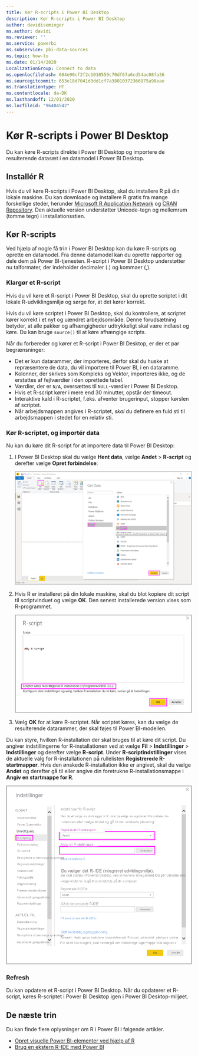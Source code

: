 ```yaml
---
title: Kør R-scripts i Power BI Desktop
description: Kør R-scripts i Power BI Desktop
author: davidiseminger
ms.author: davidi
ms.reviewer: ''
ms.service: powerbi
ms.subservice: pbi-data-sources
ms.topic: how-to
ms.date: 01/14/2020
LocalizationGroup: Connect to data
ms.openlocfilehash: 604e90cf2f2c1010559c70df67a6cd54ac08fa36
ms.sourcegitcommit: 653e18d7041d3dd1cf7a38010372366975a98eae
ms.translationtype: HT
ms.contentlocale: da-DK
ms.lasthandoff: 12/01/2020
ms.locfileid: "96404542"
---
```

# <a name="run-r-scripts-in-power-bi-desktop"></a>Kør R-scripts i Power BI Desktop

Du kan køre R-scripts direkte i Power BI Desktop og importere de resulterende datasæt i en datamodel i Power BI Desktop.

## <a name="install-r"></a>Installér R

Hvis du vil køre R-scripts i Power BI Desktop, skal du installere R på din lokale maskine. Du kan downloade og installere R gratis fra mange forskellige steder, herunder [Microsoft R Application Network](https://mran.revolutionanalytics.com/download/) og [CRAN Repository](https://cran.r-project.org/bin/windows/base/). Den aktuelle version understøtter Unicode-tegn og mellemrum (tomme tegn) i installationsstien.

## <a name="run-r-scripts"></a>Kør R-scripts

Ved hjælp af nogle få trin i Power BI Desktop kan du køre R-scripts og oprette en datamodel. Fra denne datamodel kan du oprette rapporter og dele dem på Power BI-tjenesten. R-script i Power BI Desktop understøtter nu talformater, der indeholder decimaler (.) og kommaer (,).

### <a name="prepare-an-r-script"></a>Klargør et R-script

Hvis du vil køre et R-script i Power BI Desktop, skal du oprette scriptet i dit lokale R-udviklingsmiljø og sørge for, at det kører korrekt.

Hvis du vil køre scriptet i Power BI Desktop, skal du kontrollere, at scriptet kører korrekt i et nyt og uændret arbejdsområde. Denne forudsætning betyder, at alle pakker og afhængigheder udtrykkeligt skal være indlæst og køre. Du kan bruge `source()` til at køre afhængige scripts.

Når du forbereder og kører et R-script i Power BI Desktop, er der et par begrænsninger:

* Det er kun datarammer, der importeres, derfor skal du huske at repræsentere de data, du vil importere til Power BI, i en dataramme.
* Kolonner, der skrives som Kompleks og Vektor, importeres ikke, og de erstattes af fejlværdier i den oprettede tabel.
* Værdier, der er `N/A`, oversættes til `NULL`-værdier i Power BI Desktop.
* Hvis et R-script kører i mere end 30 minutter, opstår der timeout.
* Interaktive kald i R-scriptet, f.eks. afventer brugerinput, stopper kørslen af scriptet.
* Når arbejdsmappen angives i R-scriptet, *skal* du definere en fuld sti til arbejdsmappen i stedet for en relativ sti.

### <a name="run-your-r-script-and-import-data"></a>Kør R-scriptet, og importér data

Nu kan du køre dit R-script for at importere data til Power BI Desktop:

1. I Power BI Desktop skal du vælge **Hent data**, vælge **Andet** > **R-script** og derefter vælge **Opret forbindelse**:

    ![Opret forbindelse til R-script, kategori Andet, dialogboksen Hent data, Power BI Desktop](media/desktop-r-scripts/r-scripts-1.png)

2. Hvis R er installeret på din lokale maskine, skal du blot kopiere dit script til scriptvinduet og vælge **OK**. Den senest installerede version vises som R-programmet.

    ![Dialogboksen R-script, Power BI Desktop](media/desktop-r-scripts/r-scripts-2.png)

3. Vælg **OK** for at køre R-scriptet. Når scriptet køres, kan du vælge de resulterende datarammer, der skal føjes til Power BI-modellen.

Du kan styre, hvilken R-installation der skal bruges til at køre dit script. Du angiver indstillingerne for R-installationen ved at vælge **Fil** > **Indstillinger** > **Indstillinger** og derefter vælge **R-script**. Under **R-scriptindstillinger** vises de aktuelle valg for R-installationen på rullelisten **Registrerede R-startmapper**. Hvis den ønskede R-installation ikke er angivet, skal du vælge **Andet** og derefter gå til eller angive din foretrukne R-installationsmappe i **Angiv en startmappe for R**.

![Indstillinger for R-script, dialogboksen Indstillinger, Power BI Desktop](media/desktop-r-scripts/r-scripts-4.png)

### <a name="refresh"></a>Refresh

Du kan opdatere et R-script i Power BI Desktop. Når du opdaterer et R-script, køres R-scriptet i Power BI Desktop igen i Power BI Desktop-miljøet.

## <a name="next-steps"></a>De næste trin

Du kan finde flere oplysninger om R i Power BI i følgende artikler.

* [Opret visuelle Power BI-elementer ved hjælp af R](../create-reports/desktop-r-visuals.md)
* [Brug en ekstern R-IDE med Power BI](desktop-r-ide.md)
